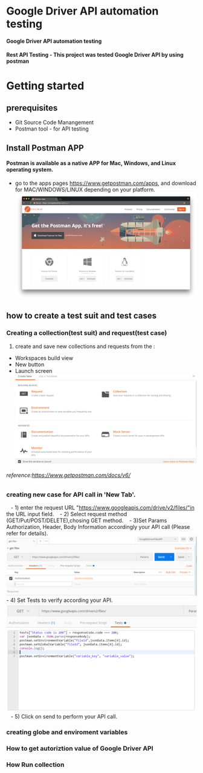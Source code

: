 # Google Driver API automation testing 
#### Google Driver API automation testing
#### Rest API Testing - This project was tested Google Driver API by using postman
# Getting started
## prerequisites
- Git Source Code Manangement
- Postman tool - for API testing
## Install Postman APP
#### Postman is available as a native APP for Mac, Windows, and Linux operating system.
-  go to the apps pages https://www.getpostman.com/apps, and download for MAC/WINDOWS/LINUX depending on your platform.
![](https://github.com/AnnaQiao/GoogleDriverAPI.postman/blob/master/pictures/download%20postman%20app.png)
## how to create a test suit and test cases
### Creating a collection(test suit) and request(test case)
  1. create and save new collections and requests from the :
   - Workspaces build view
   - New button
   - Launch screen
   ![](https://github.com/AnnaQiao/GoogleDriverAPI.postman/blob/master/pictures/launch%20screen.PNG)
   ###### reference:https://www.getpostman.com/docs/v6/
 ### creating new case for API call in 'New Tab'.
    - 1) enter the request URL "https://www.googleapis.com/drive/v2/files/"in the URL input field.
    - 2) Select request method (GET/Put/POST/DELETE),chosing GET method.
    - 3)Set Params Authorization, Header, Body Information accordingly your API call (Please refer for details).
     ![](https://github.com/AnnaQiao/GoogleDriverAPI.postman/blob/master/pictures/demo-.PNG)
    - 4) Set Tests to verify according your API.
     ![](https://github.com/AnnaQiao/GoogleDriverAPI.postman/blob/master/pictures/test.PNG)
    - 5) Click on send to perform your API call.
    
 ### creating globe and enviroment variables
 ### How to get autoriztion value of Google Driver API
 ### How Run collection 
   
